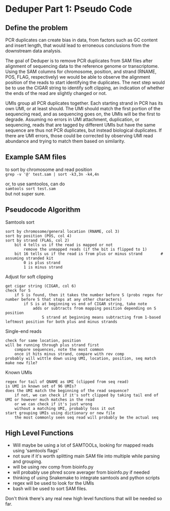 # Deduper Part 1: Pseudo Code

## Define the problem
PCR duplicates can create bias in data, from factors such as GC content and insert length, that would lead to erroneous conclusions from the downstream data analysis. 

The goal of Deduper is to remove PCR duplicates from SAM files after alignment of sequencing data to the reference genome or transcriptome. Using the SAM columns for chromosome, position, and strand (RNAME, POS, FLAG, respectively) we would be able to observe the alignment position of the reads to start identifying the duplicates. The next step would be to use the CIGAR string to identify soft clipping, an indication of whether the ends of the read are slightly changed or not.   

UMIs group all PCR duplicates together. Each starting strand in PCR has its own UMI, or at least should. The UMI should match the first portion of the sequencing read, and as sequencing goes on, the UMIs will be the first to degrade. Assuming no errors in UMI attachment, duplication, or sequencing, reads that are tagged by different UMIs but have the same sequence are thus not PCR duplicates, but instead biological duplicates. If there are UMI errors, those could be corrected by observing UMI read abundance and trying to match them based on similarity. 

## Example SAM files
to sort by chromosome and read position  
    `grep -v '@' test.sam | sort -k3,3n -k4,4n`

or, to use samtoolos, can do  
    `samtools sort test.sam`  
but not super sure.   


## Pseudocode Algorithm

Samtools sort
```
sort by chromosome/general location (RNAME, col 3)
sort by position (POS, col 4)
sort by strand (FLAG, col 2)
    bit 4 tells us if the read is mapped or not
        remove the unmapped reads (if the bit is flipped to 1)
    bit 16 tells us if the read is from plus or minus strand        # assuming stranded kit 
        0 is plus strand            
        1 is minus strand
```

Adjust for soft clipping
```
get cigar string (CIGAR, col 6)
check for S 
    if S is found, then it takes the number before S (probs regex for number before S that stops at any other characters)
        if S is at beginning vs end of CIGAR string, take note
            adds or subtracts from mapping position depending on S position
                S strand at beginning means subtracting from 1-based leftmost position for both plus and minus strands 
```

Single-end reads
```
check for same location, position 
will be running through plus strand first
    compare sequences, note the most common
    once it hits minus strand, compare with rev comp
probably will wittle down using UMI, location, position, seq match
make new file?
```

Known UMIs
```
regex for tail of QNAME as UMI (clipped from seq read)
is UMI in known set of 96 UMIs?
does the UMI match the beginning of the read sequence?
    if not, we can check if it's soft clipped by taking tail end of UMI or however much matches in the read
    or we can check if it's just wrong
    without a matching UMI, probably toss it out
start grouping UMIs using dictionary or new file
    the most commonly seen seq read will probably be the actual seq
```

## High Level Functions
- Will maybe be using a lot of SAMTOOLs, looking for mapped reads using 'samtools flags'  
- not sure if it's worth splitting main SAM file into multiple while parsing and grouping. 
- will be using rev comp from bioinfo.py
- will probably use phred score averager from bioinfo.py if needed
- thinking of using Snakemake to integrate samtools and python scripts
- regex will be used to look for the UMIs
- bash will be used to sort SAM files. 

Don't think there's any real new high level functions that will be needed so far. 
